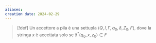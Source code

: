 ```yaml
---
aliases: 
creation date: 2024-02-29
---
```


>[!def]
>Un accettore a pila è una settupla $\left< Q, I, \Gamma, q_{0}, \delta, Z_{0}, F \right>$, dove la stringa $x$ è accettata solo se $\delta^*(q_{0}, x, z_{0}) \in F$